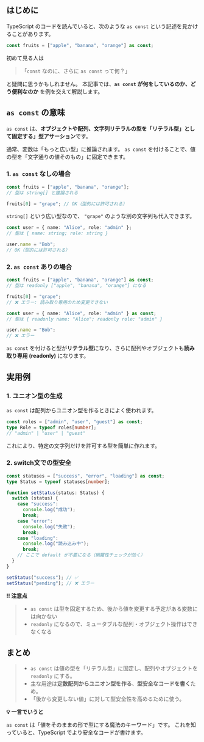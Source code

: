 ## はじめに

TypeScript のコードを読んでいると、次のような `as const` という記述を見かけることがあります。

```ts
const fruits = ["apple", "banana", "orange"] as const;
```

初めて見る人は

> 「`const` なのに、さらに `as const` って何？」

と疑問に思うかもしれません。
本記事では、**`as const` が何をしているのか、どう便利なのか** を例を交えて解説します。

## `as const` の意味

`as const` は、**オブジェクトや配列、文字列リテラルの型を「リテラル型」として固定する」型アサーション**です。

通常、変数は「もっと広い型」に推論されます。
`as const` を付けることで、値の型を「文字通りの値そのもの」に固定できます。

### 1\. `as const` なしの場合

```ts
const fruits = ["apple", "banana", "orange"];
// 型は string[] と推論される

fruits[0] = "grape"; // OK（型的には許可される）
```

`string[]` という広い型なので、 `"grape"` のような別の文字列も代入できます。

```ts
const user = { name: "Alice", role: "admin" };
// 型は { name: string; role: string }

user.name = "Bob"; 
// OK（型的には許可される）
```

### 2\. `as const` ありの場合

```ts
const fruits = ["apple", "banana", "orange"] as const;
// 型は readonly ["apple", "banana", "orange"] になる

fruits[0] = "grape"; 
// ❌ エラー: 読み取り専用のため変更できない
```

```ts
const user = { name: "Alice", role: "admin" } as const;
// 型は { readonly name: "Alice"; readonly role: "admin" }

user.name = "Bob"; 
// ❌ エラー
```

`as const` を付けると型が**リテラル型**になり、さらに配列やオブジェクトも**読み取り専用 (readonly)** になります。

## 実用例

### 1\. ユニオン型の生成

`as const` は配列からユニオン型を作るときによく使われます。

```ts
const roles = ["admin", "user", "guest"] as const;
type Role = typeof roles[number];
// "admin" | "user" | "guest"
```

これにより、特定の文字列だけを許可する型を簡単に作れます。

### 2\. switch文での型安全

```ts
const statuses = ["success", "error", "loading"] as const;
type Status = typeof statuses[number];

function setStatus(status: Status) {
  switch (status) {
    case "success":
      console.log("成功");
      break;
    case "error":
      console.log("失敗");
      break;
    case "loading":
      console.log("読み込み中");
      break;
    // ここで default が不要になる（網羅性チェックが効く）
  }
}

setStatus("success"); // ✅
setStatus("pending"); // ❌ エラー
```

**‼️ 注意点**

>* `as const` は型を固定するため、後から値を変更する予定がある変数には向かない
>* `readonly` になるので、ミュータブルな配列・オブジェクト操作はできなくなる

## まとめ

>* `as const` は値の型を「リテラル型」に固定し、配列やオブジェクトを `readonly` にする。
>* 主な用途は**定数配列からユニオン型を作る**、**型安全なコードを書く**ため。
>* 「後から変更しない値」に対して型安全性を高めるために使う。

**💡 一言でいうと**

`as const` は「値をそのままの形で型にする魔法のキーワード」です。
これを知っていると、TypeScript でより安全なコードが書けます。
